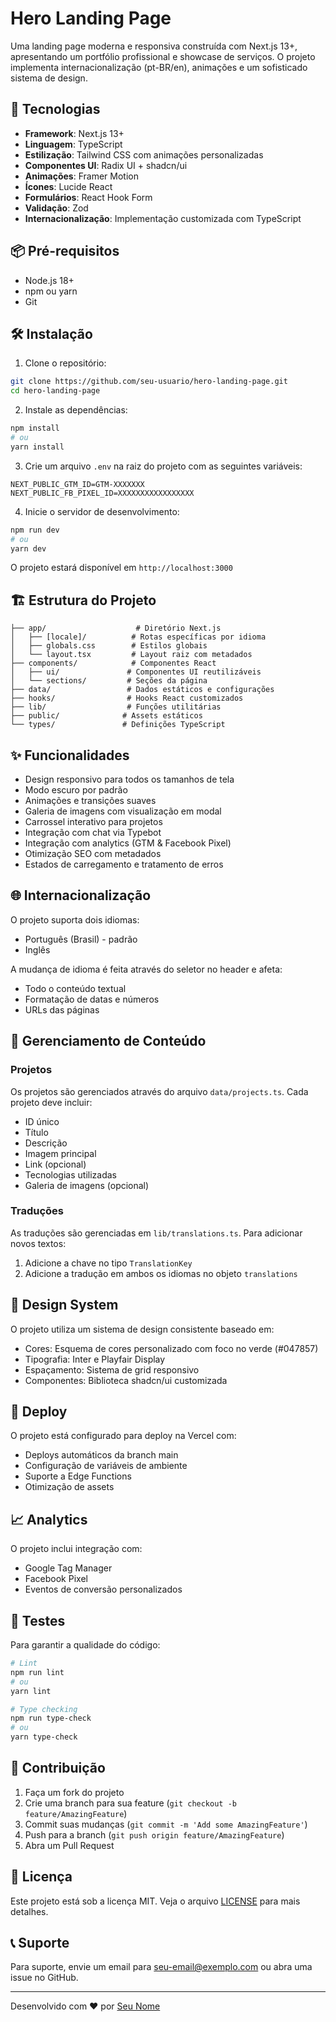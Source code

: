 # Hero Landing Page

Uma landing page moderna e responsiva construída com Next.js 13+, apresentando um portfólio profissional e showcase de serviços. O projeto implementa internacionalização (pt-BR/en), animações e um sofisticado sistema de design.

## 🚀 Tecnologias

- **Framework**: Next.js 13+
- **Linguagem**: TypeScript
- **Estilização**: Tailwind CSS com animações personalizadas
- **Componentes UI**: Radix UI + shadcn/ui
- **Animações**: Framer Motion
- **Ícones**: Lucide React
- **Formulários**: React Hook Form
- **Validação**: Zod
- **Internacionalização**: Implementação customizada com TypeScript

## 📦 Pré-requisitos

- Node.js 18+
- npm ou yarn
- Git

## 🛠️ Instalação

1. Clone o repositório:

```bash
git clone https://github.com/seu-usuario/hero-landing-page.git
cd hero-landing-page
```

2. Instale as dependências:

```bash
npm install
# ou
yarn install
```

3. Crie um arquivo `.env` na raiz do projeto com as seguintes variáveis:

```env
NEXT_PUBLIC_GTM_ID=GTM-XXXXXXX
NEXT_PUBLIC_FB_PIXEL_ID=XXXXXXXXXXXXXXXXX
```

4. Inicie o servidor de desenvolvimento:

```bash
npm run dev
# ou
yarn dev
```

O projeto estará disponível em `http://localhost:3000`

## 🏗️ Estrutura do Projeto

```
├── app/                    # Diretório Next.js
│   ├── [locale]/          # Rotas específicas por idioma
│   ├── globals.css        # Estilos globais
│   └── layout.tsx         # Layout raiz com metadados
├── components/            # Componentes React
│   ├── ui/               # Componentes UI reutilizáveis
│   └── sections/         # Seções da página
├── data/                 # Dados estáticos e configurações
├── hooks/                # Hooks React customizados
├── lib/                  # Funções utilitárias
├── public/              # Assets estáticos
└── types/               # Definições TypeScript
```

## ✨ Funcionalidades

- Design responsivo para todos os tamanhos de tela
- Modo escuro por padrão
- Animações e transições suaves
- Galeria de imagens com visualização em modal
- Carrossel interativo para projetos
- Integração com chat via Typebot
- Integração com analytics (GTM & Facebook Pixel)
- Otimização SEO com metadados
- Estados de carregamento e tratamento de erros

## 🌐 Internacionalização

O projeto suporta dois idiomas:

- Português (Brasil) - padrão
- Inglês

A mudança de idioma é feita através do seletor no header e afeta:

- Todo o conteúdo textual
- Formatação de datas e números
- URLs das páginas

## 📝 Gerenciamento de Conteúdo

### Projetos

Os projetos são gerenciados através do arquivo `data/projects.ts`. Cada projeto deve incluir:

- ID único
- Título
- Descrição
- Imagem principal
- Link (opcional)
- Tecnologias utilizadas
- Galeria de imagens (opcional)

### Traduções

As traduções são gerenciadas em `lib/translations.ts`. Para adicionar novos textos:

1. Adicione a chave no tipo `TranslationKey`
2. Adicione a tradução em ambos os idiomas no objeto `translations`

## 🎨 Design System

O projeto utiliza um sistema de design consistente baseado em:

- Cores: Esquema de cores personalizado com foco no verde (#047857)
- Tipografia: Inter e Playfair Display
- Espaçamento: Sistema de grid responsivo
- Componentes: Biblioteca shadcn/ui customizada

## 🚀 Deploy

O projeto está configurado para deploy na Vercel com:

- Deploys automáticos da branch main
- Configuração de variáveis de ambiente
- Suporte a Edge Functions
- Otimização de assets

## 📈 Analytics

O projeto inclui integração com:

- Google Tag Manager
- Facebook Pixel
- Eventos de conversão personalizados

## 🧪 Testes

Para garantir a qualidade do código:

```bash
# Lint
npm run lint
# ou
yarn lint

# Type checking
npm run type-check
# ou
yarn type-check
```

## 🤝 Contribuição

1. Faça um fork do projeto
2. Crie uma branch para sua feature (`git checkout -b feature/AmazingFeature`)
3. Commit suas mudanças (`git commit -m 'Add some AmazingFeature'`)
4. Push para a branch (`git push origin feature/AmazingFeature`)
5. Abra um Pull Request

## 📄 Licença

Este projeto está sob a licença MIT. Veja o arquivo [LICENSE](LICENSE) para mais detalhes.

## 📞 Suporte

Para suporte, envie um email para seu-email@exemplo.com ou abra uma issue no GitHub.

---

Desenvolvido com ❤️ por [Seu Nome](https://github.com/seu-usuario)
